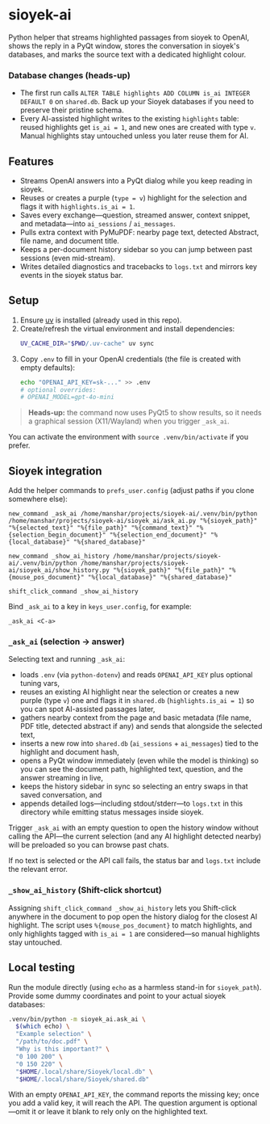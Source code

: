 # sioyek-ai

Python helper that streams highlighted passages from sioyek to OpenAI, shows the reply in a PyQt window, stores the conversation in sioyek's databases, and marks the source text with a dedicated highlight colour.

### Database changes (heads-up)

- The first run calls `ALTER TABLE highlights ADD COLUMN is_ai INTEGER DEFAULT 0` on `shared.db`. Back up your Sioyek databases if you need to preserve their pristine schema.
- Every AI-assisted highlight writes to the existing `highlights` table: reused highlights get `is_ai = 1`, and new ones are created with type `v`. Manual highlights stay untouched unless you later reuse them for AI.

## Features

- Streams OpenAI answers into a PyQt dialog while you keep reading in sioyek.
- Reuses or creates a purple (`type = v`) highlight for the selection and flags it with `highlights.is_ai = 1`.
- Saves every exchange—question, streamed answer, context snippet, and metadata—into `ai_sessions` / `ai_messages`.
- Pulls extra context with PyMuPDF: nearby page text, detected Abstract, file name, and document title.
- Keeps a per-document history sidebar so you can jump between past sessions (even mid-stream).
- Writes detailed diagnostics and tracebacks to `logs.txt` and mirrors key events in the sioyek status bar.

## Setup

1. Ensure [uv](https://github.com/astral-sh/uv) is installed (already used in this repo).
2. Create/refresh the virtual environment and install dependencies:
   ```bash
   UV_CACHE_DIR="$PWD/.uv-cache" uv sync
   ```
3. Copy `.env` to fill in your OpenAI credentials (the file is created with empty defaults):
   ```bash
   echo "OPENAI_API_KEY=sk-..." >> .env
   # optional overrides:
   # OPENAI_MODEL=gpt-4o-mini
   ```

> **Heads-up:** the command now uses PyQt5 to show results, so it needs a graphical session (X11/Wayland) when you trigger `_ask_ai`.

You can activate the environment with `source .venv/bin/activate` if you prefer.

## Sioyek integration

Add the helper commands to `prefs_user.config` (adjust paths if you clone somewhere else):

```text
new_command _ask_ai /home/manshar/projects/sioyek-ai/.venv/bin/python /home/manshar/projects/sioyek-ai/sioyek_ai/ask_ai.py "%{sioyek_path}" "%{selected_text}" "%{file_path}" "%{command_text}" "%{selection_begin_document}" "%{selection_end_document}" "%{local_database}" "%{shared_database}"

new_command _show_ai_history /home/manshar/projects/sioyek-ai/.venv/bin/python /home/manshar/projects/sioyek-ai/sioyek_ai/show_history.py "%{sioyek_path}" "%{file_path}" "%{mouse_pos_document}" "%{local_database}" "%{shared_database}"

shift_click_command _show_ai_history
```

Bind `_ask_ai` to a key in `keys_user.config`, for example:

```text
_ask_ai <C-a>
```

### `_ask_ai` (selection → answer)

Selecting text and running `_ask_ai`:

- loads `.env` (via `python-dotenv`) and reads `OPENAI_API_KEY` plus optional tuning vars,
- reuses an existing AI highlight near the selection or creates a new purple (type `v`) one and flags it in `shared.db` (`highlights.is_ai = 1`) so you can spot AI-assisted passages later,
- gathers nearby context from the page and basic metadata (file name, PDF title, detected abstract if any) and sends that alongside the selected text,
- inserts a new row into `shared.db` (`ai_sessions` + `ai_messages`) tied to the highlight and document hash,
- opens a PyQt window immediately (even while the model is thinking) so you can see the document path, highlighted text, question, and the answer streaming in live,
- keeps the history sidebar in sync so selecting an entry swaps in that saved conversation, and
- appends detailed logs—including stdout/stderr—to `logs.txt` in this directory while emitting status messages inside sioyek.

Trigger `_ask_ai` with an empty question to open the history window without calling the API—the current selection (and any AI highlight detected nearby) will be preloaded so you can browse past chats.

If no text is selected or the API call fails, the status bar and `logs.txt` include the relevant error.

### `_show_ai_history` (Shift-click shortcut)

Assigning `shift_click_command _show_ai_history` lets you Shift-click anywhere in the document to pop open the history dialog for the closest AI highlight. The script uses `%{mouse_pos_document}` to match highlights, and only highlights tagged with `is_ai = 1` are considered—so manual highlights stay untouched.

## Local testing

Run the module directly (using `echo` as a harmless stand-in for `sioyek_path`). Provide some dummy coordinates and point to your actual sioyek databases:

```bash
.venv/bin/python -m sioyek_ai.ask_ai \
  $(which echo) \
  "Example selection" \
  "/path/to/doc.pdf" \
  "Why is this important?" \
  "0 100 200" \
  "0 150 220" \
  "$HOME/.local/share/Sioyek/local.db" \
  "$HOME/.local/share/Sioyek/shared.db"
```

With an empty `OPENAI_API_KEY`, the command reports the missing key; once you add a valid key, it will reach the API. The question argument is optional—omit it or leave it blank to rely only on the highlighted text.

